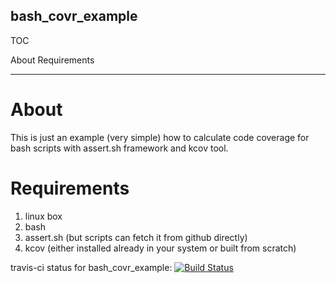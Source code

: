 bash_covr_example
-----------------

TOC

About
Requirements

----

About
=====

This is just an example (very simple) how to calculate code coverage for bash scripts with assert.sh framework and kcov tool.

Requirements
============

1. linux box
2. bash
3. assert.sh (but scripts can fetch it from github directly)
4. kcov (either installed already in your system or built from scratch)


travis-ci status for bash_covr_example:
[![Build Status](https://travis-ci.org/brand0m/bash_covr_example.png?branch=master)](https://travis-ci.org/brand0m/bash_covr_example)

